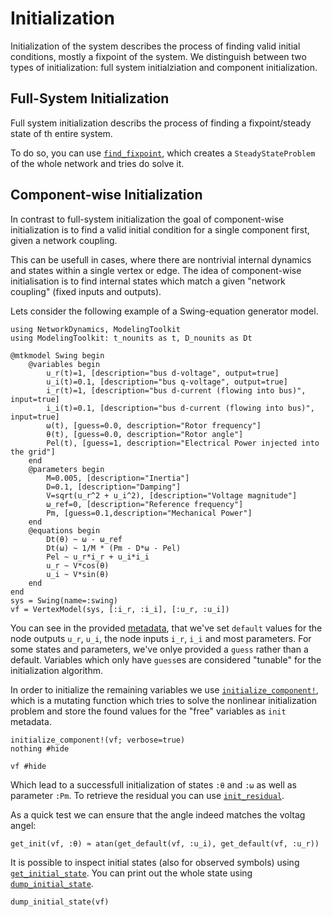 # Initialization
Initialization of the system describes the process of finding valid initial conditions, mostly a fixpoint of the system.
We distinguish between two types of initialization: full system initialziation and component initialization.

## Full-System Initialization
Full system initialization describs the process of finding a fixpoint/steady state of th entire system.

To do so, you can use [`find_fixpoint`](@ref), which creates a `SteadyStateProblem` of the whole network and tries do solve it. 

## Component-wise Initialization
In contrast to full-system initialization the goal of component-wise initialization is to find a valid initial condition for a single component first, given a network coupling.

This can be usefull in cases, where there are nontrivial internal dynamics and states within a single vertex or edge.
The idea of component-wise initialisation is to find internal states which match a given "network coupling" (fixed inputs and outputs).

Lets consider the following example of a Swing-equation generator model.
```@example compinit
using NetworkDynamics, ModelingToolkit
using ModelingToolkit: t_nounits as t, D_nounits as Dt

@mtkmodel Swing begin
    @variables begin
        u_r(t)=1, [description="bus d-voltage", output=true]
        u_i(t)=0.1, [description="bus q-voltage", output=true]
        i_r(t)=1, [description="bus d-current (flowing into bus)", input=true]
        i_i(t)=0.1, [description="bus d-current (flowing into bus)", input=true]
        ω(t), [guess=0.0, description="Rotor frequency"]
        θ(t), [guess=0.0, description="Rotor angle"]
        Pel(t), [guess=1, description="Electrical Power injected into the grid"]
    end
    @parameters begin
        M=0.005, [description="Inertia"]
        D=0.1, [description="Damping"]
        V=sqrt(u_r^2 + u_i^2), [description="Voltage magnitude"]
        ω_ref=0, [description="Reference frequency"]
        Pm, [guess=0.1,description="Mechanical Power"]
    end
    @equations begin
        Dt(θ) ~ ω - ω_ref
        Dt(ω) ~ 1/M * (Pm - D*ω - Pel)
        Pel ~ u_r*i_r + u_i*i_i
        u_r ~ V*cos(θ)
        u_i ~ V*sin(θ)
    end
end
sys = Swing(name=:swing)
vf = VertexModel(sys, [:i_r, :i_i], [:u_r, :u_i])
```
You can see in the provided [metadata](@ref), that we've set `default` values for the node outputs `u_r`, `u_i`, the node inputs `i_r`, `i_i` and most parameters.
For some states and parameters, we've onlye provided a `guess` rather than a default.
Variables which only have `guess`es are considered "tunable" for the initialization algorithm.

In order to initialize the remaining variables we use [`initialize_component!`](@ref), which is a mutating function which tries to solve the nonlinear initialization problem and store the found values for the "free" variables as `init` metadata.

```@example compinit
initialize_component!(vf; verbose=true)
nothing #hide
```
```@example compinit
vf #hide
```

Which lead to a successfull initialization of states `:θ` and `:ω` as well as parameter `:Pm`.
To retrieve the residual you can use [`init_residual`](@ref).

As a quick test we can ensure that the angle indeed matches the voltag angel:
```@example compinit
get_init(vf, :θ) ≈ atan(get_default(vf, :u_i), get_default(vf, :u_r))
```

It is possible to inspect initial states (also for observed symbols) using [`get_initial_state`](@ref). You can print out the whole state using [`dump_initial_state`](@ref).
```@example compinit
dump_initial_state(vf)
```
